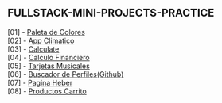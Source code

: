 ## FULLSTACK-MINI-PROJECTS-PRACTICE

[01] - [Paleta de Colores](https://paleta-colores-r01.netlify.app/)
<br />
[02] - [App Climatico](https://app-climatico-r02.netlify.app/)
<br />
[03] - [Calculate](https://calculate-r03.netlify.app/)
<br />
[04] - [Calculo Financiero](https://calculo-financiero-ag01.netlify.app/)
<br />
[05] - [Tarjetas Musicales](https://tarjetas-musicales-ag02.netlify.app/)
<br />
[06] - [Buscador de Perfiles(Github)](https://perfiles-github-v01.netlify.app/)
<br />
[07] - [Pagina Heber](https://pagina-heber-as01.netlify.app/)
<br />
[08] - [Productos Carrito](https://productos-carrito-as02.netlify.app/)

<!-- 
  Crear nuevos proyectos
  pnpm create vite@latest

  Crear nuevos proyectos en angular
  npx ng new [nombre-proyecto] --skip-install

  Crear nuevos proyectos en astro
  npm create astro@latest
  OJO: no instalar las dependencias / en astro las integraciones se hacen en el mismo sub-proyecto
-->
